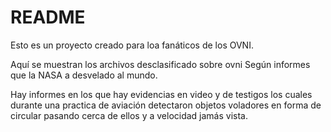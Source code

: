 # README
Esto es un proyecto creado para loa fanáticos de los OVNI.

Aquí se muestran los archivos desclasificado sobre ovni
Según informes que la NASA a desvelado al mundo.

Hay informes en los que hay evidencias en video y de testigos los cuales durante una practica de aviación detectaron objetos voladores en forma de circular pasando cerca de ellos y a velocidad jamás vista.
